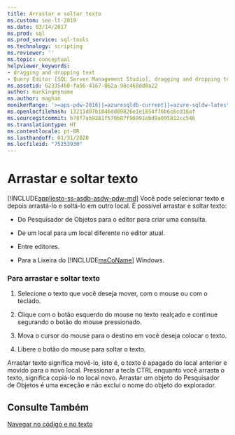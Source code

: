 ```yaml
---
title: Arrastar e soltar texto
ms.custom: seo-lt-2019
ms.date: 03/14/2017
ms.prod: sql
ms.prod_service: sql-tools
ms.technology: scripting
ms.reviewer: ''
ms.topic: conceptual
helpviewer_keywords:
- dragging and dropping text
- Query Editor [SQL Server Management Studio], dragging and dropping text
ms.assetid: 623354b8-fa56-4167-862a-98c468dd8a22
author: markingmyname
ms.author: maghan
monikerRange: '>=aps-pdw-2016||=azuresqldb-current||=azure-sqldw-latest||>=sql-server-2016||=sqlallproducts-allversions||>=sql-server-linux-2017||=azuresqldb-mi-current'
ms.openlocfilehash: 13211d07b1846dd89826e1e1854f76b6c6cd16af
ms.sourcegitcommit: b78f7ab9281f570b87f96991ebd9a095812cc546
ms.translationtype: HT
ms.contentlocale: pt-BR
ms.lasthandoff: 01/31/2020
ms.locfileid: "75253930"
---
```

# <a name="drag-and-drop-text"></a>Arrastar e soltar texto
[!INCLUDE[appliesto-ss-asdb-asdw-pdw-md](../../includes/appliesto-ss-asdb-asdw-pdw-md.md)]
  Você pode selecionar texto e depois arrastá-lo e soltá-lo em outro local. É possível arrastar e soltar texto:  
  
-   Do Pesquisador de Objetos para o editor para criar uma consulta.  
  
-   De um local para um local diferente no editor atual.  
  
-   Entre editores.  
  
-   Para a Lixeira do [!INCLUDE[msCoName](../../includes/msconame-md.md)] Windows.  
  
### <a name="to-drag-and-drop-text"></a>Para arrastar e soltar texto  
  
1.  Selecione o texto que você deseja mover, com o mouse ou com o teclado.  
  
2.  Clique com o botão esquerdo do mouse no texto realçado e continue segurando o botão do mouse pressionado.  
  
3.  Mova o cursor do mouse para o destino em você deseja colocar o texto.  
  
4.  Libere o botão do mouse para soltar o texto.  
  
 Arrastar texto significa movê-lo, isto é, o texto é apagado do local anterior e movido para o novo local. Pressionar a tecla CTRL enquanto você arrasta o texto, significa copiá-lo no local novo. Arrastar um objeto do Pesquisador de Objetos é uma exceção e não exclui o nome do objeto do explorador.  
  
## <a name="see-also"></a>Consulte Também  
 [Navegar no código e no texto](../../relational-databases/scripting/navigate-code-and-text.md)  
  
  
